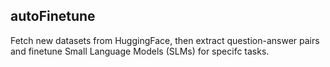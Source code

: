 ## autoFinetune

Fetch new datasets from HuggingFace, then extract question-answer pairs and finetune Small Language Models (SLMs) for specifc tasks. 
